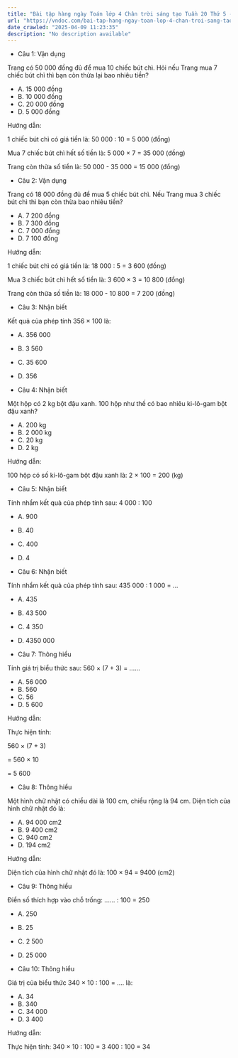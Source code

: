 ```yaml
---
title: "Bài tập hàng ngày Toán lớp 4 Chân trời sáng tạo Tuần 20 Thứ 5 - VnDoc.com"
url: "https://vndoc.com/bai-tap-hang-ngay-toan-lop-4-chan-troi-sang-tao-tuan-20-thu-5-335544"
date_crawled: "2025-04-09 11:23:35"
description: "No description available"
---
```


* Câu 1:  Vận dụng

Trang có 50 000 đồng đủ để mua 10 chiếc bút chì. Hỏi nếu Trang mua 7 chiếc bút chì thì bạn còn thừa lại bao nhiêu tiền?

  * A. 15 000 đồng 
  * B. 10 000 đồng 
  * C. 20 000 đồng 
  * D. 5 000 đồng 



Hướng dẫn: 

1 chiếc bút chì có giá tiền là: 50 000 : 10 = 5 000 (đồng)

Mua 7 chiếc bút chì hết số tiền là: 5 000 × 7 = 35 000 (đồng)

Trang còn thừa số tiền là: 50 000 - 35 000 = 15 000 (đồng)

* Câu 2:  Vận dụng

Trang có 18 000 đồng đủ để mua 5 chiếc bút chì. Nếu Trang mua 3 chiếc bút chì thì bạn còn thừa bao nhiêu tiền?

  * A. 7 200 đồng 
  * B. 7 300 đồng 
  * C. 7 000 đồng 
  * D. 7 100 đồng 



Hướng dẫn: 

1 chiếc bút chì có giá tiền là: 18 000 : 5 = 3 600 (đồng)

Mua 3 chiếc bút chì hết số tiền là: 3 600 × 3 = 10 800 (đồng)

Trang còn thừa số tiền là: 18 000 - 10 800 = 7 200 (đồng)

* Câu 3:  Nhận biết

Kết quả của phép tính 356 × 100 là:

  * A. 356 000 
  * B. 3 560 
  * C. 35 600 
  * D. 356 



* Câu 4:  Nhận biết

Một hộp có 2 kg bột đậu xanh. 100 hộp như thế có bao nhiêu ki-lô-gam bột đậu xanh?

  * A. 200 kg 
  * B. 2 000 kg 
  * C. 20 kg 
  * D. 2 kg 



Hướng dẫn: 

100 hộp có số ki-lô-gam bột đậu xanh là: 2 × 100 = 200 (kg)

* Câu 5:  Nhận biết

Tính nhẩm kết quả của phép tính sau: 4 000 : 100

  * A. 900 
  * B. 40 
  * C. 400 
  * D. 4 



* Câu 6:  Nhận biết

Tính nhẩm kết quả của phép tính sau: 435 000 : 1 000 = ...

  * A. 435 
  * B. 43 500 
  * C. 4 350 
  * D. 4350 000 



* Câu 7:  Thông hiểu

Tính giá trị biểu thức sau: 560 × (7 + 3) = ......

  * A. 56 000 
  * B. 560 
  * C. 56 
  * D. 5 600 



Hướng dẫn: 

Thực hiện tính:

560 × (7 + 3)

= 560 × 10

= 5 600

* Câu 8:  Thông hiểu

Một hình chữ nhật có chiều dài là 100 cm, chiều rộng là 94 cm. Diện tích của hình chữ nhật đó là:

  * A. 94 000 cm2
  * B. 9 400 cm2
  * C. 940 cm2
  * D. 194 cm2



Hướng dẫn: 

Diện tích của hình chữ nhật đó là: 100 × 94 = 9400 (cm2)

* Câu 9:  Thông hiểu

Điền số thích hợp vào chỗ trống: ...... : 100 = 250

  * A. 250 
  * B. 25 
  * C. 2 500 
  * D. 25 000 



* Câu 10:  Thông hiểu

Giá trị của biểu thức 340 × 10 : 100 = .... là:

  * A. 34 
  * B. 340 
  * C. 34 000 
  * D. 3 400 



Hướng dẫn: 

Thực hiện tính: 340 × 10 : 100 = 3 400 : 100 = 34
